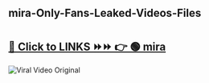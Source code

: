 
 ## mira-Only-Fans-Leaked-Videos-Files

# <h2><a href="https://mediaupload.pro?mira">🔗 Click to LINKS ⏩⏩ 👉 🟢 mira </a></h2>

<a href="https://mediaupload.pro?mira" rel="nofollow" data-target="animated-image.originalLink"><img src="https://i.ibb.co.com/xMMVF88/686577567.gif" alt="Viral Video Original" style="max-width: 100%; display: inline-block;" data-target="animated-image.originalImage"></a>